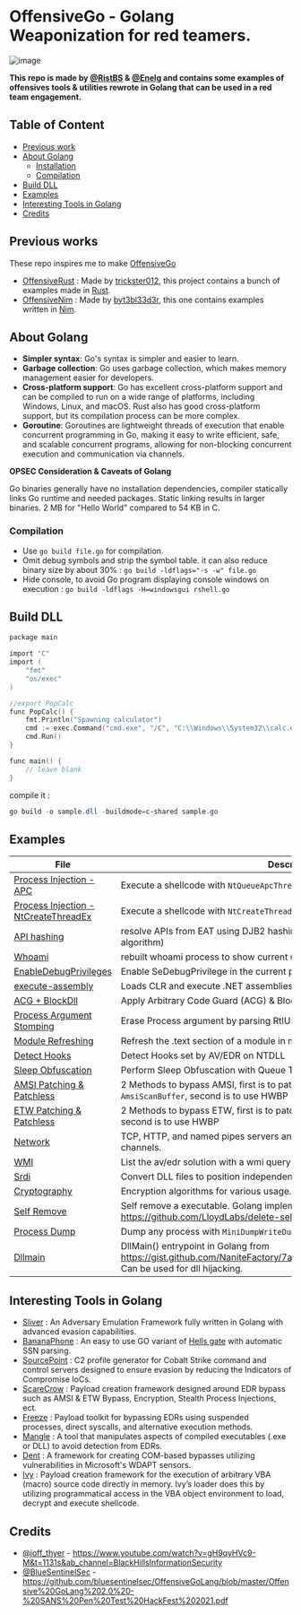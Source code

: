 # OffensiveGo - Golang Weaponization for red teamers.

![image](https://user-images.githubusercontent.com/75935486/220217814-242de1ba-1f62-4b0b-a1be-6cf8b82ab0da.png)


**This repo is made by [@RistBS](https://twitter.com/RistBs) & [@Enelg](https://twitter.com/Enelg_) and contains some examples of offensives tools & utilities rewrote in Golang that can be used in a red team engagement.**

## Table of Content

- [Previous work](#previous-work)
- [About Golang](#about-golang)  
  - [Installation](#installation)
  - [Compilation](#compilation)
- [Build DLL](#build-dll)
- [Examples](#examples)
- [Interesting Tools in Golang](#interesting-tools-in-golang)
- [Credits](#credits)

## Previous works

These repo inspires me to make [OffensiveGo](https://github.com/RistBS/OffensiveGo)

- [OffensiveRust](https://github.com/trickster0/OffensiveRust) : Made by [trickster012](https://twitter.com/trickster012), this project contains a bunch of examples made in [Rust](https://www.rust-lang.org/).
- [OffensiveNim](https://github.com/byt3bl33d3r/OffensiveNim) : Made by [byt3bl33d3r](https://twitter.com/byt3bl33d3r), this one contains examples written in [Nim](https://nim-lang.org/).


## About Golang

- **Simpler syntax**: Go's syntax is simpler and easier to learn.
- **Garbage collection**: Go uses garbage collection, which makes memory management easier for developers.
- **Cross-platform support**: Go has excellent cross-platform support and can be compiled to run on a wide range of platforms, including Windows, Linux, and macOS. Rust also has good cross-platform support, but its compilation process can be more complex.
- **Goroutine**:  Goroutines are lightweight threads of execution that enable concurrent programming in Go, making it easy to write efficient, safe, and scalable concurrent programs, allowing for non-blocking concurrent execution and communication via channels.

**OPSEC Consideration & Caveats of Golang**

Go binaries generally have no installation dependencies, compiler statically links Go runtime and needed packages. Static linking results in larger binaries. 2 MB for "Hello World" compared to 54 KB in C.


### Compilation

- Use `go build file.go` for compilation.
- Omit debug symbols and strip the symbol table. it can also reduce binary size by about 30% : `go build -ldflags="-s -w" file.go`
- Hide console, to avoid Go program displaying console windows on execution : `go build -ldflags -H=windowsgui rshell.go`


## Build DLL

```c
package main

import "C"
import (
	"fmt"
	"os/exec"
)

//export PopCalc
func PopCalc() {
	fmt.Println("Spawning calculator")
	cmd := exec.Command("cmd.exe", "/C", "C:\\Windows\\System32\\calc.exe")
	cmd.Run()
}

func main() {
	// leave blank
}
```

compile it :
```powershell
go build -o sample.dll -buildmode=c-shared sample.go
```

## Examples 

| File                                                                    | Description                                                                                                                                |
|-------------------------------------------------------------------------|--------------------------------------------------------------------------------------------------------------------------------------------|
| [Process Injection - APC](../main/injection_native_apc/main.go)         | Execute a shellcode with `NtQueueApcThread`                                                                                                |
| [Process Injection - NtCreateThreadEx](../main/injection_native_thread) | Execute a shellcode with `NtCreateThreadEx` and `CreateThread`                                                                             |
| [API hashing](../main/api_hashing/main.go)                              | resolve APIs from EAT using DJB2 hashing algorithm (you can bring your own algorithm)                                                      |
| [Whoami](../main/whoami/main.go)                                        | rebuilt whoami process to show current user, groups & privileges                                                                           |
| [EnableDebugPrivileges](../main/enable_debug_priv/main.go)              | Enable SeDebugPrivilege in the current process                                                                                             |
| [execute-assembly](../main/detect_hooks/main.go)                        | Loads CLR and execute .NET assemblies in memory                                                                                            |
| [ACG + BlockDll](../main/acg_blockdll_process/main.go)                  | Apply Arbitrary Code Guard (ACG) & BlockDll policy on your process                                                                         |
| [Process Argument Stomping](../main/process_arg_stomping/main.go)       | Erase Process argument by parsing RtlUserProcessParameters                                                                                 |
| [Module Refreshing]()                                                   | Refresh the .text section of a module in memory (NTDLL here)                                                                               | 
| [Detect Hooks](../main/detect_hooks/main.go)                            | Detect Hooks set by AV/EDR on NTDLL                                                                                                        |
| [Sleep Obfuscation](../main/sleep_obfuscation/main.go)                  | Perform Sleep Obfuscation with Queue Timers                                                                                                |
| [AMSI Patching & Patchless](../main/amsi_bypasses/)                     | 2 Methods to bypass AMSI, first is to patch in memory with invalid value on `AmsiScanBuffer`, second is to use HWBP                        |
| [ETW Patching & Patchless](../main/etw_bypasses/)                       | 2 Methods to bypass ETW, first is to patch in memory with ret on `NtTraceControl`, second is to use HWBP                                   |
| [Network](../main/network)                                              | TCP, HTTP, and named pipes servers and clients for different communication channels.                                                       |
| [WMI](../main/wmi/wmi.go)                                               | List the av/edr solution with a wmi query                                                                                                  |
| [Srdi](../main/srdi/srdi.go)                                            | Convert DLL files to position independent shellcode                                                                                        |
| [Cryptography](../main/crypto)                                          | Encryption algorithms for various usage. Contains AES, RC4, chacha20 and xor.                                                              |
| [Self Remove](../main/self_remove/self_remove.go)                       | Self remove a executable. Golang implementation of https://github.com/LloydLabs/delete-self-poc                                            |
| [Process Dump](../main/process_dump/process_dump.go)                    | Dump any process with `MiniDumpWriteDump`. In this example, lsass.exe                                                                      |
| [Dllmain](../main/dll_main)                                             | DllMain() entrypoint in Golang from https://gist.github.com/NaniteFactory/7a82b68e822b7d2de44037d6e7511734. Can be used for dll hijacking. |

## Interesting Tools in Golang

- [Sliver](https://github.com/BishopFox/sliver) : An Adversary Emulation Framework fully written in Golang with advanced evasion capabilities.
- [BananaPhone](https://github.com/C-Sto/BananaPhone) : An easy to use GO variant of [Hells gate](https://github.com/am0nsec/HellsGate) with automatic SSN parsing.
- [SourcePoint](https://github.com/Tylous/SourcePoint) : C2 profile generator for Cobalt Strike command and control servers designed to ensure evasion by reducing the Indicators of Compromise IoCs.
- [ScareCrow](https://github.com/optiv/ScareCrow) : Payload creation framework designed around EDR bypass such as AMSI & ETW Bypass, Encryption, Stealth Process Injections, ect.
- [Freeze](https://github.com/optiv/Freeze) : Payload toolkit for bypassing EDRs using suspended processes, direct syscalls, and alternative execution methods.
- [Mangle](https://github.com/optiv/Mangle) : A tool that manipulates aspects of compiled executables (.exe or DLL) to avoid detection from EDRs.
- [Dent](https://github.com/optiv/Dent) : A framework for creating COM-based bypasses utilizing vulnerabilities in Microsoft's WDAPT sensors.
- [Ivy](https://github.com/optiv/Ivy) : Payload creation framework for the execution of arbitrary VBA (macro) source code directly in memory. Ivy’s loader does this by utilizing programmatical access in the VBA object environment to load, decrypt and execute shellcode.


## Credits
- [@joff_thyer](https://twitter.com/joff_thyer) - https://www.youtube.com/watch?v=gH9qyHVc9-M&t=1131s&ab_channel=BlackHillsInformationSecurity
- [@BlueSentinelSec](https://twitter.com/BlueSentinelSec) - https://github.com/bluesentinelsec/OffensiveGoLang/blob/master/Offensive%20GoLang%202.0%20-%20SANS%20Pen%20Test%20HackFest%202021.pdf
